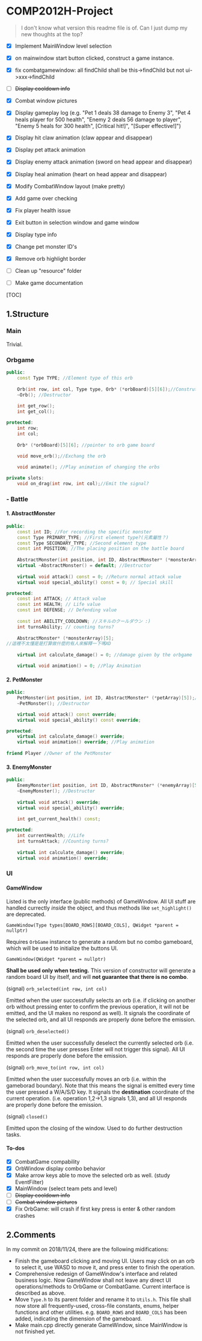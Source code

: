 # COMP2012H-Project

> I don't know what version this readme file is of. Can I just dump my new thoughts at the top?

- [x] Implement MainWindow level selection
- [x] on mainwindow start button clicked, construct a game instance.
- [x] fix combatgamewindow: all findChild shall be this->findChild but not ui->xxx->findChild
- [ ] ~~Display cooldown info~~
- [x] Combat window pictures
- [x] Display gameplay log (e.g. "Pet 1 deals 38 damage to Enemy 3", "Pet 4 heals player for 500 health", "Enemy 2 deals 56 damage to player", "Enemy 5 heals for 300 health", [Critical hit!]", "[Super effective!]")
- [x] Display hit claw animation (claw appear and disappear)
- [x] Display pet attack animation
- [x] Display enemy attack animation (sword on head appear and disappear)
- [x] Display heal animation (heart on head appear and disappear)
- [x] Modify CombatWindow layout (make pretty)
- [x] Add game over checking
- [x] Fix player health issue
- [x] Exit button in selection window and game window
- [x] Display type info
- [x] Change pet monster ID's
- [x] Remove orb highlight border
- [ ] Clean up "resource" folder
- [ ] Make game documentation


[TOC]



## 1.Structure

### Main

Trivial.

### Orbgame

```c++
public:
    const Type TYPE; //Element type of this orb
    
    Orb(int row, int col, Type type, Orb* (*orbBoard)[5][6]);//Construtor
    ~Orb(); //Destructor
    
    int get_row();
    int get_col();

protected:
    int row;
    int col;
    
    Orb* (*orbBoard)[5][6]; //pointer to orb game board
    
    void move_orb();//Exchang the orb

    void animate(); //Play animation of changing the orbs

private slots:
    void on_drag(int row, int col);//Emit the signal?
```

### - Battle

#### 1. AbstractMonster

```c++
public:
    const int ID; //For recording the specific monster
    const Type PRIMARY_TYPE; //First element type?(元素屬性？)
    const Type SECONDARY_TYPE; //Second element type
    const int POSITION; //The placing position on the battle board
    
    AbstractMonster(int position, int ID, AbstractMonster* (*monsterArray)[5]); //Constructor
    virtual ~AbstractMonster() = default; //Destructor
    
    virtual void attack() const = 0; //Return normal attack value
    virtual void special_ability() const = 0; // Special skill

protected:
    const int ATTACK; // Attack value
    const int HEALTH; // Life value
    const int DEFENSE; // Defending value
    
    const int ABILITY_COOLDOWN; //スキルのクールダウン :)
    int turnsAbility; // counting turns?
    
    AbstractMonster* (*monsterArray)[5]; 
//這裡不太懂是是打算做什麼的有人來解釋一下嗎XD
    
    virtual int calculate_damage() = 0; //damage given by the orbgame

    virtual void animation() = 0; //Play Animation
```

#### 2. PetMonster

```c++
public:    
    PetMonster(int position, int ID, AbstractMonster* (*petArray)[5]);//Constructor
    ~PetMonster(); //Destructor

    virtual void attack() const override;
    virtual void special_ability() const override;

protected:
    virtual int calculate_damage() override;
    virtual void animation() override; //Play animation
    
friend Player //Owner of the PetMonster
```



#### 3. EnemyMonster

```c++
public:
    EnemyMonster(int position, int ID, AbstractMonster* (*enemyArray)[5]); //Constructor
    ~EnemyMonster(); //Destructor
    
    virtual void attack() override;
    virtual void special_ability() override;
    
    int get_current_health() const;

protected:
    int currentHealth; //Life
    int turnsAttack; //Counting turns?
    
    virtual int calculate_damage() override;
    virtual void animation() override; 
```
### UI

#### GameWindow

Listed is the only interface (public methods) of GameWindow. All UI stuff are handled currectly *inside* the object, and thus methods like `set_highlight()` are deprecated.

`GameWindow(Type types[BOARD_ROWS][BOARD_COLS], QWidget *parent = nullptr)`

Requires `OrbGame` instance to generate a random but no combo gameboard, which will be used to initialize the buttons UI.

`GameWindow(QWidget *parent = nullptr)`

**Shall be used only when testing.** This version of constructor will generate a random board UI by itself, and will **not guarantee that there is no combo**.

(signal) `orb_selected(int row, int col)`

Emitted when the user successfully selects an orb (i.e. if clicking on another orb without pressing enter to confirm the previous operation, it will not be emitted, and the UI makes no respond as well). It signals the coordinate of the selected orb, and all UI responds are properly done before the emission.

(signal) `orb_deselected()`

Emitted when the user successfully deselect the currently selected orb (i.e. the second time the user presses Enter will not trigger this signal). All UI responds are properly done before the emission.

(signal) `orb_move_to(int row, int col)`

Emitted when the user successfully moves an orb (i.e. within the gameborad boundary). Note that this means the signal is emitted every time the user pressed a W/A/S/D key. It signals the **destination** coordinate of the current operation. (i.e. operation 1,2->1,3 signals 1,3), and all UI responds are properly done before the emission.

(signal) `closed()`

Emitted upon the closing of the window. Used to do further destruction tasks.

#### To-dos

- [x] CombatGame compability
- [x] OrbWindow display combo behavior
- [x] Make arrow keys able to move the selected orb as well. (study EventFilter)
- [x] MainWindow (select team pets and level)
- [ ] ~~Display cooldown info~~
- [ ] ~~Combat window pictures~~
- [x] Fix OrbGame: will crash if first key press is enter & other random crashes

## 2.Comments

In my commit on 2018/11/24, there are the following midifications:

- Finish the gameboard clicking and moving UI. Users may click on an orb to select it, use WASD to move it, and press enter to finish the operation.
- Comprehensive redesign of GameWindow's interface and related business logic. Now GameWindow shall not leave any direct UI operations/methods to OrbGame or CombatGame. Current interface is described as above.
- Move `Type.h` to its parent folder and rename it to `Utils.h`. This file shall now store all frequently-used, cross-file constants, enums, helper functions and other utilities. e.g. `BOARD_ROWS` and `BOARD_COLS` has been added, indicating the dimension of the gameboard.
- Make main.cpp directly generate GameWindow, since MainWindow is not finished yet.
